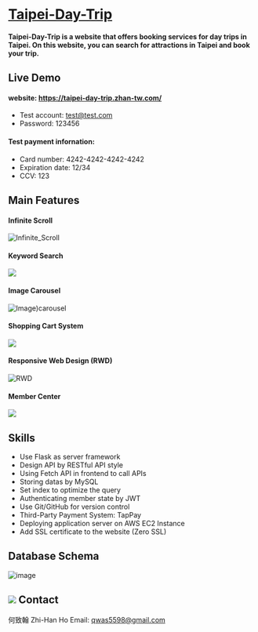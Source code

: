 # [Taipei-Day-Trip](https://taipei-day-trip.zhan-tw.com/)
#### Taipei-Day-Trip is a website that offers booking services for day trips in Taipei. On this website, you can search for attractions in Taipei and book your trip.

## Live Demo
#### website: https://taipei-day-trip.zhan-tw.com/
+ Test account: test@test.com
+ Password: 123456
#### Test payment infornation:
+ Card number: 4242-4242-4242-4242
+ Expiration date: 12/34
+ CCV: 123
## Main Features
#### Infinite Scroll
![Infinite_Scroll](https://user-images.githubusercontent.com/109027415/223906928-07e26c0e-d6d5-4f8a-8548-41f3548384cf.gif)

#### Keyword Search
![](https://i.imgur.com/FhGfKSt.gif)

#### Image Carousel
![Image)carousel](https://user-images.githubusercontent.com/109027415/223906948-b34f2e7a-a70a-49bf-b00f-128c53461600.gif)

#### Shopping Cart System
![](https://i.imgur.com/gTSRB0w.gif)

#### Responsive Web Design (RWD)
![RWD](https://user-images.githubusercontent.com/109027415/223907002-9f59e03f-b84e-4370-a3dd-07863934fce4.gif)

#### Member Center
![](https://i.imgur.com/4VA44qT.gif)

## Skills
+ Use Flask as server framework
+ Design API by RESTful API style
+ Using Fetch API in frontend to call APIs
+ Storing datas by MySQL
+ Set index to optimize the query
+ Authenticating member state by JWT
+ Use Git/GitHub for version control
+ Third-Party Payment System: TapPay
+ Deploying application server on AWS EC2 Instance
+ Add SSL certificate to the website (Zero SSL)

## Database Schema
![image](https://user-images.githubusercontent.com/109027415/227697059-b434324f-f07d-4472-8789-f9eddfeb7fee.png)

## ![](https://i.imgur.com/mZUkZXY.png) Contact
何致翰 Zhi-Han Ho
Email: qwas5598@gmail.com
